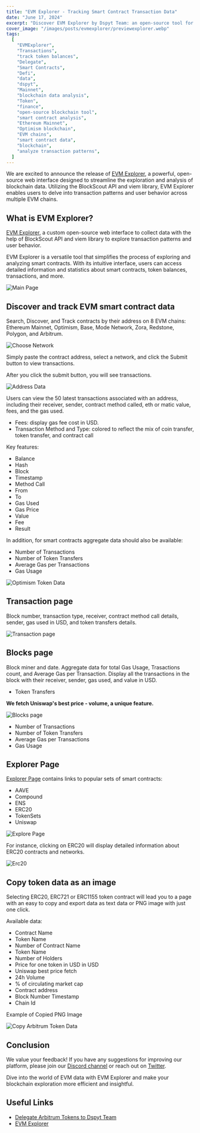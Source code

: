 ```yaml
---
title: "EVM Explorer - Tracking Smart Contract Transaction Data"
date: "June 17, 2024"
excerpt: "Discover EVM Explorer by Dspyt Team: an open-source tool for exploring and analyzing smart contracts across multiple EVM chains. Explore now!"
cover_image: "/images/posts/evmexplorer/previewexplorer.webp"
tags:
  [
    "EVMExplorer",
    "Transactions",
    "track token balances",
    "Delegate",
    "Smart Contracts",
    "Defi",
    "data",
    "dspyt",
    "Mainnet",
    "blockchain data analysis",
    "Token",
    "finance",
    "open-source blockchain tool",
    "smart contract analysis",
    "Ethereum Mainnet",
    "Optimism blockchain",
    "EVM chains",
    "smart contract data",
    "blockchain",
    "analyze transaction patterns",
  ]
---
```


We are excited to announce the release of [EVM Explorer](https://evmexplorer.com/), a powerful, open-source web interface designed to streamline the exploration and analysis of blockchain data. Utilizing the BlockScout API and viem library, EVM Explorer enables users to delve into transaction patterns and user behavior across multiple EVM chains.

## What is EVM Explorer?

[EVM Explorer](https://evmexplorer.com/), a custom open-source web interface to collect data with the help of BlockScout API and viem library to explore transaction patterns and user behavior.

EVM Explorer is a versatile tool that simplifies the process of exploring and analyzing smart contracts. With its intuitive interface, users can access detailed information and statistics about smart contracts, token balances, transactions, and more.

![Main Page](images/posts/evmexplorer/mainpageevm.webp)

## Discover and track EVM smart contract data

Search, Discover, and Track contracts by their address on 8 EVM chains: Ethereum Mainnet, Optimism, Base, Mode Network, Zora, Redstone, Polygon, and Arbitrum.

![Choose Network](images/posts/evmexplorer/choosenetwork.webp)

Simply paste the contract address, select a network, and click the Submit button to view transactions.

After you click the submit button, you will see transactions.

![Address Data](images/posts/evmexplorer/addressdata.webp)

Users can view the 50 latest transactions associated with an address, including their receiver, sender, contract method called, eth or matic value, fees, and the gas used.

- Fees: display gas fee cost in USD.
- Transaction Method and Type: colored to reflect the mix of coin transfer, token transfer, and contract call

Key features:

- Balance
- Hash
- Block
- Timestamp
- Method Call
- From
- To
- Gas Used
- Gas Price
- Value
- Fee
- Result

In addition, for smart contracts aggregate data should also be available:

- Number of Transactions
- Number of Token Transfers
- Average Gas per Transactions
- Gas Usage

![Optimism Token Data](images/posts/evmexplorer/optokendata.webp)

## Transaction page

Block number, transaction type, receiver, contract method call details, sender, gas used in USD, and token transfers details.

![Transaction page](images/posts/evmexplorer/transactionpage.webp)

## Blocks page

Block miner and date. Aggregate data for total Gas Usage, Trasactions count, and Average Gas per Transaction. Display all the transactions in the block with their receiver, sender, gas used, and value in USD.

- Token Transfers

**We fetch Uniswap's best price - volume, a unique feature.**

![Blocks page](images/posts/evmexplorer/blockspage.webp)

- Number of Transactions
- Number of Token Transfers
- Average Gas per Transactions
- Gas Usage

## Explorer Page

[Explorer Page](https://evmexplorer.com/explorer) contains links to popular sets of smart contracts:

- AAVE
- Compound
- ENS
- ERC20
- TokenSets
- Uniswap

![Explore Page](images/posts/evmexplorer/explorepage.webp)

For instance, clicking on ERC20 will display detailed information about ERC20 contracts and networks.

![Erc20](images/posts/evmexplorer/erc20data.webp)

## Copy token data as an image

Selecting ERC20, ERC721 or ERC1155 token contract will lead you to a page with an easy to copy and export data as text data or PNG image with just one click.

Available data:

- Contract Name
- Token Name
- Number of Contract Name
- Token Name
- Number of Holders
- Price for one token in USD in USD
- Uniswap best price fetch
- 24h Volume
- % of circulating market cap
- Contract address
- Block Number Timestamp
- Chain Id

Example of Copied PNG Image

![Copy Arbitrum Token Data](images/posts/evmexplorer/tokeninfo.webp)

## Conclusion

We value your feedback! If you have any suggestions for improving our platform, please join our [Discord channel](https://discord.gg/TMEZau6SQ2) or reach out on [Twitter](https://twitter.com/dspytdao).

Dive into the world of EVM data with EVM Explorer and make your blockchain exploration more efficient and insightful.

## Useful Links

- [Delegate Arbitrum Tokens to Dspyt Team](https://www.tally.xyz/profile/0x4c11ba2ed1d936d769d0cce34cbc7ea1e85182d0)
- [EVM Explorer](https://evmexplorer.com/)
